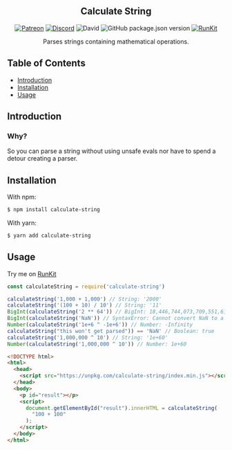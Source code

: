 <h2 align="center">Calculate String</h2>

<p align="center">
<a href="https://patreon.com/yeen"><img alt="Patreon" src="https://img.shields.io/badge/patreon-donate?color=F77F6F&labelColor=F96854&logo=patreon&logoColor=ffffff"></a>
<a href="https://discord.gg/eazpsZNrRk"><img alt="Discord" src="https://img.shields.io/discord/368557500884189186?color=7389D8&labelColor=6A7EC2&logo=discord&logoColor=ffffff"></a>
<img alt="David" src="https://img.shields.io/david/MrGriefs/calculate-string">
<img alt="GitHub package.json version" src="https://img.shields.io/github/package-json/v/MrGriefs/calculate-string">
<a href="https://npm.runkit.com/calculate-string"><img alt="RunKit" src="https://img.shields.io/badge/Run-Kit-red"></a>
</p>
<p align="center">Parses strings containing mathematical operations.</p>

## Table of Contents

- [Introduction](#introduction)
- [Installation](#installation)
- [Usage](#usage)

## Introduction

### Why?

So you can parse a string without using unsafe evals nor have to spend a detour creating a parser.

## Installation

With npm:  

```bash
$ npm install calculate-string
```

With yarn:  

```bash
$ yarn add calculate-string
```

## Usage

Try me on [RunKit](https://npm.runkit.com/calculate-string)

```javascript
const calculateString = require('calculate-string')

calculateString('1,000 + 1,000') // String: '2000'
calculateString('(100 + 10) / 10') // String: '11'
BigInt(calculateString('2 ** 64')) // BigInt: 18,446,744,073,709,551,616
BigInt(calculateString('NaN')) // SyntaxError: Cannot convert NaN to a BigInt
Number(calculateString('1e+6 ^ -1e+6')) // Number: -Infinity
calculateString("this won't get parsed")) == 'NaN' // Boolean: true
calculateString('1,000,000 ^ 10') // String: '1e+60'
Number(calculateString('1,000,000 ^ 10')) // Number: 1e+60
```

```html
<!DOCTYPE html>
<html>
  <head>
    <script src="https://unpkg.com/calculate-string/index.min.js"></script>
  </head>
  <body>
    <p id="result"></p>
    <script>
      document.getElementById("result").innerHTML = calculateString(
        "100 + 100"
      );
    </script>
  </body>
</html>

```
